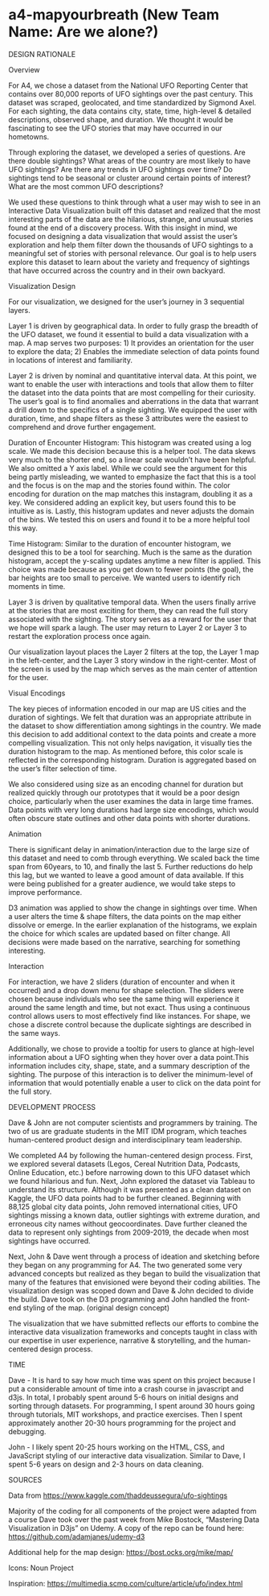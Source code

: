 # a4-mapyourbreath (New Team Name: Are we alone?)

DESIGN RATIONALE

Overview

For A4, we chose a dataset from the National UFO Reporting Center that contains over 80,000 reports of UFO sightings over the past century. This dataset was scraped, geolocated, and time standardized by Sigmond Axel. For each sighting, the data contains city, state, time, high-level & detailed descriptions, observed shape, and duration. We thought it would be fascinating to see the UFO stories that may have occurred in our hometowns.

Through exploring the dataset, we developed a series of questions. Are there double sightings? What areas of the country are most likely to have UFO sightings? Are there any trends in UFO sightings over time? Do sightings tend to be seasonal or cluster around certain points of interest? What are the most common UFO descriptions? 

We used these questions to think through what a user may wish to see in an Interactive Data Visualization built off this dataset and realized that the most interesting parts of the data are the hilarious, strange, and unusual stories found at the end of a discovery process. With this insight in mind, we focused on designing a data visualization that would assist the user’s exploration and help them filter down the thousands of UFO sightings to a meaningful set of stories with personal relevance. Our goal is to help users explore this dataset to learn about the variety and frequency of sightings that have occurred across the country and in their own backyard.

Visualization Design

For our visualization, we designed for the user’s journey in 3 sequential layers.

Layer 1 is driven by geographical data. In order to fully grasp the breadth of the UFO dataset, we found it essential to build a data visualization with a map. A map serves two purposes: 1) It provides an orientation for the user to explore the data; 2) Enables the immediate selection of data points found in locations of interest and familiarity.

Layer 2 is driven by nominal and quantitative interval data. At this point, we want to enable the user with interactions and tools that allow them to filter the dataset into the data points that are most compelling for their curiosity. The user’s goal is to find anomalies and aberrations in the data that warrant a drill down to the specifics of a single sighting. We equipped the user with duration, time, and shape filters as these 3 attributes were the easiest to comprehend and drove further engagement.

Duration of Encounter Histogram: This histogram was created using a log scale. We made this decision because this is a helper tool. The data skews very much to the shorter end, so a linear scale wouldn’t have been helpful. We also omitted a Y axis label. While we could see the argument for this being partly misleading, we wanted to emphasize the fact that this is a tool and the focus is on the map and the stories found within. The color encoding for duration on the map matches this instagram, doubling it as a key. We considered adding an explicit key, but users found this to be intuitive as is. Lastly, this histogram updates and never adjusts the domain of the bins. We tested this on users and found it to be a more helpful tool this way.

Time Histogram: Similar to the duration of encounter histogram, we designed this to be a tool for searching. Much is the same as the duration histogram, accept the y-scaling updates anytime a new filter is applied. This choice was made because as you get down to fewer points (the goal), the bar heights are too small to perceive. We wanted users to identify rich moments in time.

Layer 3 is driven by qualitative temporal data. When the users finally arrive at the stories that are most exciting for them, they can read the full story associated with the sighting. The story serves as a reward for the user that we hope will spark a laugh. The user may return to Layer 2 or Layer 3 to restart the exploration process once again.

Our visualization layout places the Layer 2 filters at the top, the Layer 1 map in the left-center, and the Layer 3 story window in the right-center. Most of the screen is used by the map which serves as the main center of attention for the user. 

Visual Encodings

The key pieces of information encoded in our map are US cities and the duration of sightings. We felt that duration was an appropriate attribute in the dataset to show differentiation among sightings in the country. We made this decision to add additional context to the data points and create a more compelling visualization. This not only helps navigation, it visually ties the duration histogram to the map. As mentioned before, this color scale is reflected in the corresponding histogram. Duration is aggregated based on the user’s filter selection of time. 

We also considered using size as an encoding channel for duration but realized quickly through our prototypes that it would be a poor design choice, particularly when the user examines the data in large time frames. Data points with very long durations had large size encodings, which would often obscure state outlines and other data points with shorter durations.

Animation

There is significant delay in animation/interaction due to the large size of this dataset and need to comb through everything. We scaled back the time span from 60years, to 10, and finally the last 5. Further reductions do help this lag, but we wanted to leave a good amount of data available. If this were being published for a greater audience, we would take steps to improve performance.

D3 animation was applied to show the change in sightings over time. When a user alters the time & shape filters, the data points on the map either dissolve or emerge. In the earlier explanation of the histograms, we explain the choice for which scales are updated based on filter change. All decisions were made based on the narrative, searching for something interesting.

Interaction

For interaction, we have 2 sliders (duration of encounter and when it occurred) and a drop down menu for shape selection. The sliders were chosen because individuals who see the same thing will experience it around the same length and time, but not exact. Thus using a continuous control allows users to most effectively find like instances. For shape, we chose a discrete control because the duplicate sightings are described in the same ways.

Additionally, we chose to provide a tooltip for users to glance at high-level information about a UFO sighting when they hover over a data point.This information includes city, shape, state, and a summary description of the sighting. The purpose of this interaction is to deliver the minimum-level of information that would potentially enable a user to click on the data point for the full story.


DEVELOPMENT PROCESS

Dave & John are not computer scientists and programmers by training. The two of us are graduate students in the MIT IDM program, which teaches human-centered product design and interdisciplinary team leadership. 

We completed A4 by following the human-centered design process. First, we explored several datasets (Legos, Cereal Nutrition Data, Podcasts, Online Education, etc.) before narrowing down to this UFO dataset which we found hilarious and fun. Next, John explored the dataset via Tableau to understand its structure. Although it was presented as a clean dataset on Kaggle, the UFO data points had to be further cleaned. Beginning with 88,125 global city data points, John removed international cities, UFO sightings missing a known data, outlier sightings with extreme duration, and erroneous city names without geocoordinates. Dave further cleaned the data to represent only sightings from 2009-2019, the decade when most sightings have occurred.

Next, John & Dave went through a process of ideation and sketching before they began on any programming for A4. The two generated some very advanced concepts but realized as they began to build the visualization that many of the features that envisioned were beyond their coding abilities. The visualization design was scoped down and Dave & John decided to divide the build. Dave took on the D3 programming and John handled the front-end styling of the map.  (original design concept)

The visualization that we have submitted reflects our efforts to combine the interactive data visualization frameworks and concepts taught in class with our expertise in user experience, narrative & storytelling, and the human-centered design process.

TIME

Dave - It is hard to say how much time was spent on this project because I put a considerable amount of time into a crash course in javascript and d3js. In total, I probably spent around 5-6 hours on initial designs and sorting through datasets. For programming, I spent around 30 hours going through tutorials, MIT workshops, and practice exercises. Then I spent approximately another 20-30 hours programming for the project and debugging. 

John - I likely spent 20-25 hours working on the HTML, CSS, and JavaScript styling of our interactive data visualization. Similar to Dave, I spent 5-6 years on design and 2-3 hours on data cleaning.

SOURCES

Data from https://www.kaggle.com/thaddeussegura/ufo-sightings

Majority of the coding for all components of the project were adapted from a course Dave took over the past week from Mike Bostock, “Mastering Data Visualization in D3js” on Udemy. A copy of the repo can be found here: https://github.com/adamjanes/udemy-d3

Additional help for the map design: 
https://bost.ocks.org/mike/map/

Icons: Noun Project

Inspiration: https://multimedia.scmp.com/culture/article/ufo/index.html
